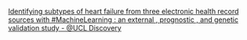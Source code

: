 [Identifying subtypes of heart failure from three electronic health record sources with #MachineLearning : an external , prognostic , and genetic validation study - @UCL Discovery](https://qi.tc/qi/113760)